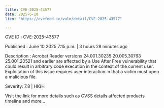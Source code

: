 ```yaml
---
title: CVE-2025-43577
date: 2025-6-10
lien: "https://cvefeed.io/vuln/detail/CVE-2025-43577"

---
```


CVE ID : CVE-2025-43577

Published :  June 10
2025
7:15 p.m. | 3 hours
28 minutes ago

Description : Acrobat Reader versions 24.001.30235
20.005.30763
25.001.20521 and earlier are affected by a Use After Free vulnerability that could result in arbitrary code execution in the context of the current user. Exploitation of this issue requires user interaction in that a victim must open a malicious file.

Severity: 7.8 | HIGH

Visit the link for more details
such as CVSS details
affected products
timeline
and more...
